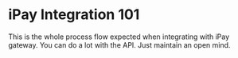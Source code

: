 # iPay Integration 101

This is the whole process flow expected when integrating with iPay gateway. You can do a lot with the API. Just maintain an open mind.

